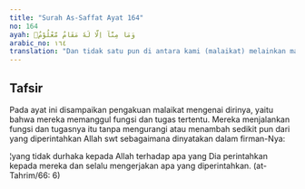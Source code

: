 ```yaml
---
title: "Surah As-Saffat Ayat 164"
no: 164
ayah: وَمَا مِنَّآ اِلَّا لَهٗ مَقَامٌ مَّعْلُوْمٌۙ
arabic_no: ١٦٤
translation: "Dan tidak satu pun di antara kami (malaikat) melainkan masing-masing mempunyai kedudukan tertentu,"
---
```


## Tafsir

Pada ayat ini disampaikan pengakuan malaikat mengenai dirinya, yaitu bahwa mereka memanggul fungsi dan tugas tertentu. Mereka menjalankan fungsi dan tugasnya itu tanpa mengurangi atau menambah sedikit pun dari yang diperintahkan Allah swt sebagaimana dinyatakan dalam firman-Nya:

¦yang tidak durhaka kepada Allah terhadap apa yang Dia perintahkan kepada mereka dan selalu mengerjakan apa yang diperintahkan. (at-Tahrim/66: 6)